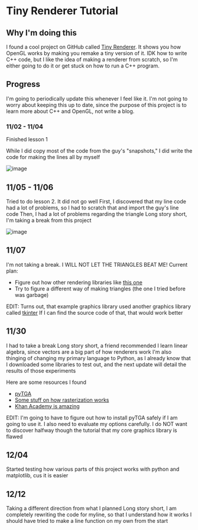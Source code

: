 # Tiny Renderer Tutorial

## Why I'm doing this

I found a cool project on GitHub called [Tiny Renderer](https://github.com/ssloy/tinyrenderer). It shows you how OpenGL works by making you remake a tiny version of it. IDK how to write C++ code, but I like the idea of making a renderer from scratch, so I'm either going to do it or get stuck on how to run a C++ program.

## Progress

I'm going to periodically update this whenever I feel like it. I'm not going to worry about keeping this up to date, since the purpose of this project is to learn more about C++ and OpenGL, not write a blog.

### 11/02 - 11/04

Finished lesson 1

While I did copy most of the code from the guy's "snapshots," I did write the code for making the lines all by myself

![image](display/lesson1_wireframe.tga)

## 11/05 - 11/06

Tried to do lesson 2. It did not go well
First, I discovered that my line code had a lot of problems, so I had to scratch that and import the guy's line code
Then, I had a lot of problems regarding the triangle
Long story short, I'm taking a break from this project

![image](lesson2_failedtriangles.tga)

## 11/07

I'm not taking a break. I WILL NOT LET THE TRIANGLES BEAT ME!
Current plan:
- Figure out how other rendering libraries like [this one](https://www.rose-hulman.edu/class/csse/resources/Python/ZelleGraphics.html)
- Try to figure a different way of making triangles (the one I tried before was garbage)

EDIT: Turns out, that example graphics library used another graphics library called [tkinter](https://realpython.com/python-gui-tkinter/)
      If I can find the source code of that, that would work better

## 11/30

I had to take a break
Long story short, a friend recommended I learn linear algebra, since vectors are a big part of how renderers work
I'm also thinging of changing my primary language to Python, as I already know that
I downloaded some libraries to test out, and the next update will detail the results of those experiments

Here are some resources I found
- [pyTGA](https://github.com/MircoT/pyTGA)
- [Some stuff on how rasterization works](https://www.scratchapixel.com/lessons/3d-basic-rendering/rasterization-practical-implementation/projection-stage.html)
- [Khan Academy is amazing](https://www.khanacademy.org/math/linear-algebra/vectors-and-spaces/vectors/v/linear-algebra-parametric-representations-of-lines)

EDIT: I'm going to have to figure out how to install pyTGA safely if I am going to use it. I also need to evaluate my options carefully. I do NOT want to discover halfway though the tutorial that my core graphics library is flawed

## 12/04

Started testing how various parts of this project works with python and matplotlib, cus it is easier

## 12/12

Taking a different direction from what I planned
Long story short, I am completely rewriting the code for myline, so that I understand how it works
I should have tried to make a line function on my own from the start

